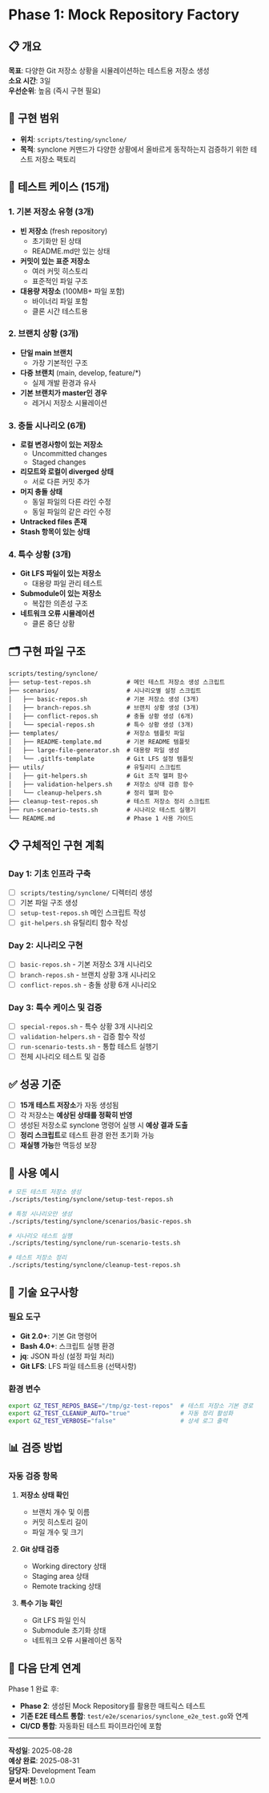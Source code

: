 # Phase 1: Mock Repository Factory

## 📋 개요

**목표**: 다양한 Git 저장소 상황을 시뮬레이션하는 테스트용 저장소 생성  
**소요 시간**: 3일  
**우선순위**: 높음 (즉시 구현 필요)

## 🎯 구현 범위

- **위치**: `scripts/testing/synclone/`
- **목적**: synclone 커맨드가 다양한 상황에서 올바르게 동작하는지 검증하기 위한 테스트 저장소 팩토리

## 📝 테스트 케이스 (15개)

### 1. 기본 저장소 유형 (3개)
- **빈 저장소** (fresh repository)
  - 초기화만 된 상태
  - README.md만 있는 상태
- **커밋이 있는 표준 저장소**
  - 여러 커밋 히스토리
  - 표준적인 파일 구조
- **대용량 저장소** (100MB+ 파일 포함)
  - 바이너리 파일 포함
  - 클론 시간 테스트용

### 2. 브랜치 상황 (3개)
- **단일 main 브랜치**
  - 가장 기본적인 구조
- **다중 브랜치** (main, develop, feature/*)
  - 실제 개발 환경과 유사
- **기본 브랜치가 master인 경우**
  - 레거시 저장소 시뮬레이션

### 3. 충돌 시나리오 (6개)
- **로컬 변경사항이 있는 저장소**
  - Uncommitted changes
  - Staged changes
- **리모트와 로컬이 diverged 상태**
  - 서로 다른 커밋 추가
- **머지 충돌 상태**
  - 동일 파일의 다른 라인 수정
  - 동일 파일의 같은 라인 수정
- **Untracked files 존재**
- **Stash 항목이 있는 상태**

### 4. 특수 상황 (3개)
- **Git LFS 파일이 있는 저장소**
  - 대용량 파일 관리 테스트
- **Submodule이 있는 저장소**
  - 복잡한 의존성 구조
- **네트워크 오류 시뮬레이션**
  - 클론 중단 상황

## 🗂️ 구현 파일 구조

```
scripts/testing/synclone/
├── setup-test-repos.sh          # 메인 테스트 저장소 생성 스크립트
├── scenarios/                   # 시나리오별 설정 스크립트
│   ├── basic-repos.sh           # 기본 저장소 생성 (3개)
│   ├── branch-repos.sh          # 브랜치 상황 생성 (3개)
│   ├── conflict-repos.sh        # 충돌 상황 생성 (6개)
│   └── special-repos.sh         # 특수 상황 생성 (3개)
├── templates/                   # 저장소 템플릿 파일
│   ├── README-template.md       # 기본 README 템플릿
│   ├── large-file-generator.sh  # 대용량 파일 생성
│   └── .gitlfs-template         # Git LFS 설정 템플릿
├── utils/                       # 유틸리티 스크립트
│   ├── git-helpers.sh           # Git 조작 헬퍼 함수
│   ├── validation-helpers.sh    # 저장소 상태 검증 함수
│   └── cleanup-helpers.sh       # 정리 헬퍼 함수
├── cleanup-test-repos.sh        # 테스트 저장소 정리 스크립트
├── run-scenario-tests.sh        # 시나리오 테스트 실행기
└── README.md                    # Phase 1 사용 가이드
```

## 📋 구체적인 구현 계획

### Day 1: 기초 인프라 구축
- [ ] `scripts/testing/synclone/` 디렉터리 생성
- [ ] 기본 파일 구조 생성
- [ ] `setup-test-repos.sh` 메인 스크립트 작성
- [ ] `git-helpers.sh` 유틸리티 함수 작성

### Day 2: 시나리오 구현
- [ ] `basic-repos.sh` - 기본 저장소 3개 시나리오
- [ ] `branch-repos.sh` - 브랜치 상황 3개 시나리오  
- [ ] `conflict-repos.sh` - 충돌 상황 6개 시나리오

### Day 3: 특수 케이스 및 검증
- [ ] `special-repos.sh` - 특수 상황 3개 시나리오
- [ ] `validation-helpers.sh` - 검증 함수 작성
- [ ] `run-scenario-tests.sh` - 통합 테스트 실행기
- [ ] 전체 시나리오 테스트 및 검증

## ✅ 성공 기준

- [ ] **15개 테스트 저장소**가 자동 생성됨
- [ ] 각 저장소는 **예상된 상태를 정확히 반영**
- [ ] 생성된 저장소로 synclone 명령어 실행 시 **예상 결과 도출**
- [ ] **정리 스크립트**로 테스트 환경 완전 초기화 가능
- [ ] **재실행 가능**한 멱등성 보장

## 🧪 사용 예시

```bash
# 모든 테스트 저장소 생성
./scripts/testing/synclone/setup-test-repos.sh

# 특정 시나리오만 생성
./scripts/testing/synclone/scenarios/basic-repos.sh

# 시나리오 테스트 실행
./scripts/testing/synclone/run-scenario-tests.sh

# 테스트 저장소 정리
./scripts/testing/synclone/cleanup-test-repos.sh
```

## 🔧 기술 요구사항

### 필요 도구
- **Git 2.0+**: 기본 Git 명령어
- **Bash 4.0+**: 스크립트 실행 환경
- **jq**: JSON 파싱 (설정 파일 처리)
- **Git LFS**: LFS 파일 테스트용 (선택사항)

### 환경 변수
```bash
export GZ_TEST_REPOS_BASE="/tmp/gz-test-repos"  # 테스트 저장소 기본 경로
export GZ_TEST_CLEANUP_AUTO="true"              # 자동 정리 활성화
export GZ_TEST_VERBOSE="false"                  # 상세 로그 출력
```

## 📊 검증 방법

### 자동 검증 항목
1. **저장소 상태 확인**
   - 브랜치 개수 및 이름
   - 커밋 히스토리 길이
   - 파일 개수 및 크기

2. **Git 상태 검증**
   - Working directory 상태
   - Staging area 상태
   - Remote tracking 상태

3. **특수 기능 확인**
   - Git LFS 파일 인식
   - Submodule 초기화 상태
   - 네트워크 오류 시뮬레이션 동작

## 🚀 다음 단계 연계

Phase 1 완료 후:
- **Phase 2**: 생성된 Mock Repository를 활용한 매트릭스 테스트
- **기존 E2E 테스트 통합**: `test/e2e/scenarios/synclone_e2e_test.go`와 연계
- **CI/CD 통합**: 자동화된 테스트 파이프라인에 포함

---

**작성일**: 2025-08-28  
**예상 완료**: 2025-08-31  
**담당자**: Development Team  
**문서 버전**: 1.0.0